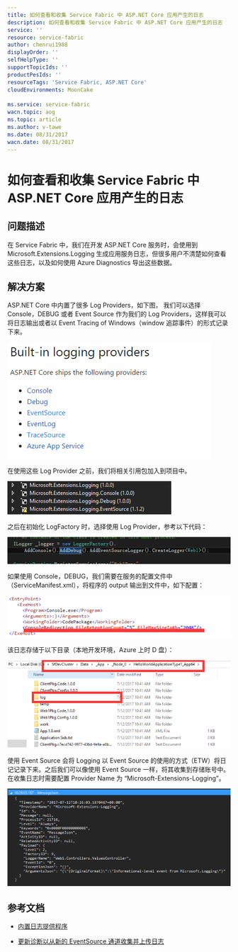```yaml
---
title: 如何查看和收集 Service Fabric 中 ASP.NET Core 应用产生的日志
description: 如何查看和收集 Service Fabric 中 ASP.NET Core 应用产生的日志
service: ''
resource: service-fabric
author: chenrui1988
displayOrder: ''
selfHelpType: ''
supportTopicIds: ''
productPesIds: ''
resourceTags: 'Service Fabric, ASP.NET Core'
cloudEnvironments: MoonCake

ms.service: service-fabric
wacn.topic: aog
ms.topic: article
ms.author: v-tawe
ms.date: 08/31/2017
wacn.date: 08/31/2017
---
```

# 如何查看和收集 Service Fabric 中 ASP.NET Core 应用产生的日志

## 问题描述

在 Service Fabric 中，我们在开发 ASP.NET Core 服务时，会使用到 Microsoft.Extensions.Logging 生成应用服务日志，但很多用户不清楚如何查看这些日志，以及如何使用 Azure Diagnostics 导出这些数据。

## 解决方案

ASP.NET Core 中内置了很多 Log Providers，如下图， 我们可以选择 Console，DEBUG 或者 Event Source 作为我们的 Log Providers，这样我可以将日志输出或者以 Event Tracing of Windows（window 追踪事件）的形式记录下来。

![built-in](meida/aog-service-fabric-qa-asp-dotnet-core-export-log/built-in.png)

在使用这些 Log Provider 之前，我们将相关引用包加入到项目中。

![log-provider](meida/aog-service-fabric-qa-asp-dotnet-core-export-log/log-provider.png)

之后在初始化 LogFactory 时，选择使用 Log Provider，参考以下代码：

![log-factory](meida/aog-service-fabric-qa-asp-dotnet-core-export-log/log-factory.png)

如果使用 Console，DEBUG，我们需要在服务的配置文件中（ServiceManifest.xml），将程序的 output 输出到文件中，如下配置：

![service-manifest](meida/aog-service-fabric-qa-asp-dotnet-core-export-log/service-manifest.png)

该日志存储于以下目录（本地开发环境，Azure 上时 D 盘）：

![disk-log](meida/aog-service-fabric-qa-asp-dotnet-core-export-log/disk-log.png)

使用 Event Source 会将 Logging 以 Event Source 的使用的方式（ETW）将日记记录下来。之后我们可以像使用 Event Source 一样，将其收集到存储账号中。在收集日志时需要配置 Provider Name 为 “Microsoft-Extensions-Logging”。

![message-json](meida/aog-service-fabric-qa-asp-dotnet-core-export-log/message-json.png)

## 参考文档

- [内置日志提供程序](https://docs.microsoft.com/en-us/aspnet/core/fundamentals/logging#built-in-logging-providers)

- [更新诊断以从新的 EventSource 通道收集并上传日志](https://docs.azure.cn/zh-cn/service-fabric/service-fabric-diagnostics-how-to-setup-wad#update-diagnostics-to-collect-and-upload-logs-from-new-eventsource-channels)